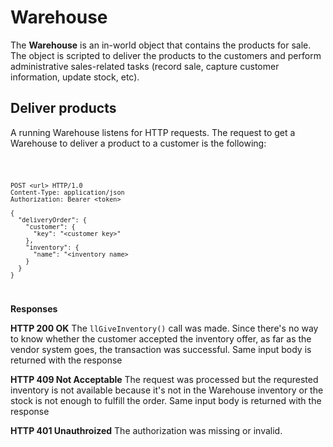 # Warehouse

The **Warehouse** is an in-world object that contains the products for sale.
The object is scripted to deliver the products to the customers and perform administrative sales-related tasks (record sale, capture customer information, update stock, etc).

## Deliver products

A running Warehouse listens for HTTP requests. The request to get a Warehouse to deliver a product to a customer is the following:

<code>

    POST <url> HTTP/1.0
    Content-Type: application/json
    Authorization: Bearer <token>

    {
      "deliveryOrder": {
        "customer": {
          "key": "<customer key>"
        },
        "inventory": {
          "name": "<inventory name>
        }
      }
    }

</code>

**Responses**

**HTTP 200 OK**
The `llGiveInventory()` call was made. Since there's no way to know whether the customer accepted the inventory offer, as far as the vendor system goes, the transaction was successful. 
Same input body is returned with the response

**HTTP 409 Not Acceptable**
The request was processed but the requrested inventory is not available because it's not in the Warehouse inventory or the stock is not enough to fulfill the order.
Same input body is returned with the response

**HTTP 401 Unauthroized**
The authorization was missing or invalid.
